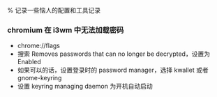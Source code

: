 % 记录一些恼人的配置和工具记录

### chromium 在 i3wm 中无法加载密码

- chrome://flags
- 搜索 Removes passwords that can no longer be decrypted，设置为 Enabled
- 如果可以的话，设置登录时的 password manager，选择 kwallet 或者 gnome-keyring
- 设置 keyring managing daemon 为开机自动启动
